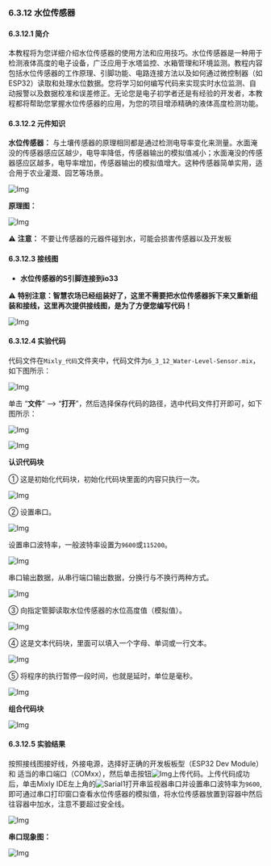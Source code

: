 ### 6.3.12 水位传感器

#### 6.3.12.1 简介

本教程将为您详细介绍水位传感器的使用方法和应用技巧。水位传感器是一种用于检测液体高度的电子设备，广泛应用于水塔监控、水箱管理和环境监测。教程内容包括水位传感器的工作原理、引脚功能、电路连接方法以及如何通过微控制器（如ESP32）读取和处理水位数据。您将学习如何编写代码来实现实时水位监测、自动报警以及数据校准和误差修正。无论您是电子初学者还是有经验的开发者，本教程都将帮助您掌握水位传感器的应用，为您的项目增添精确的液体高度检测功能。

#### 6.3.12.2 元件知识

**水位传感器：** 与土壤传感器的原理相同都是通过检测电导率变化来测量。水面淹没的传感器感应区越少，电导率降低，传感器输出的模拟值减小；水面淹没的传感器感应区越多，电导率增加，传感器输出的模拟值增大。这种传感器简单实用，适合用于农业灌溉、园艺等场景。

![Img](../media/water-level.png)

**原理图：**

![Img](../media/water-level1.png)

⚠️ **注意：** 不要让传感器的元器件碰到水，可能会损害传感器以及开发板 

#### 6.3.12.3 接线图

- **水位传感器的S引脚连接到io33**

⚠️ **特别注意：智慧农场已经组装好了，这里不需要把水位传感器拆下来又重新组装和接线，这里再次提供接线图，是为了方便您编写代码！**

![Img](../media/couj91.png)

#### 6.3.12.4 实验代码

代码文件在`Mixly_代码`文件夹中，代码文件为`6_3_12_Water-Level-Sensor.mix`，如下图所示：

![Img](../media/acouj-014.png)

单击 “**文件**” --> “**打开**”，然后选择保存代码的路径，选中代码文件打开即可，如下图所示：

![Img](../media/acouj-00.png)

![Img](../media/acouj-014-1.png)

**认识代码块**

① 这是初始化代码块，初始化代码块里面的内容只执行一次。

![Img](../media/initialize.png)

② 设置串口。

![Img](../media/Sarial1-1.png)

设置串口波特率，一般波特率设置为`9600`或`115200`。

![Img](../media/Sarial1-2.png)

串口输出数据，从串行端口输出数据，分换行与不换行两种方式。

![Img](../media/Sarial1-3.png)

③ 向指定管脚读取水位传感器的水位高度值（模拟值）。

![Img](../media/ab14.png)

④ 这是文本代码块，里面可以填入一个字母、单词或一行文本。

![Img](../media/ab7-2.png)

⑤ 将程序的执行暂停一段时间，也就是延时，单位是毫秒。 

![Img](../media/ab0.png)

**组合代码块**

![Img](../media/Mixly-code14.png)

#### 6.3.12.5 实验结果

按照接线图接好线，外接电源，选择好正确的开发板板型（ESP32 Dev Module）和 适当的串口端口（COMxx），然后单击按钮![Img](../media/upload2.png)上传代码。上传代码成功后，单击Mixly IDE左上角的![Sarial1](../media/Sarial1.png)打开串监视器串口并设置串口波特率为`9600`, 即可通过串口打印窗口查看水位传感器的模拟值，将水位传感器放置到容器中然后往容器中加水，注意不要超过安全线。  

![Img](../media/Water-1.jpg)

**串口现象图：**

![Img](../media/Photordata2.png)